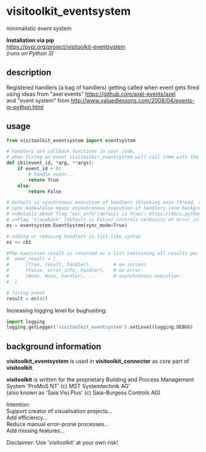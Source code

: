 # visitoolkit_eventsystem
minimalistic event system  

**Installation via pip**   
https://pypi.org/project/visitoolkit-eventsystem   
*(runs on Python 3)*  


## description
Registered handlers (a bag of handlers) getting called when event gets fired  
using ideas from "axel events" https://github.com/axel-events/axel  
and "event system" from http://www.valuedlessons.com/2008/04/events-in-python.html

## usage
```python
from visitoolkit_eventsystem import eventsystem

# handlers are callback functions in your code,
# when firing an event visitoolkit_eventsystem will call them with the given argument(s)
def cb1(event_id, *arg, **args):
    if event_id > 0:
        # handle event...
        return True
    else:
        return False

# Default is synchronous execution of handlers (blocking main thread, collecting all results)
# sync_mode=False means asynchronous execution of handlers (one background thread calls all handlers) 
# =>Details about flag "exc_info"(default is True): https://docs.python.org/3/library/sys.html#sys.exc_info
# =>Flag "traceback" (default is False) controls verbosity of error_info when an exception occurred
es = eventsystem.EventSystem(sync_mode=True)

# adding or removing handlers in list-like syntax
es += cb1

#The execution result is returned as a list containing all results per handler having this structure:
#  exec_result = [
#      (True, result, handler),        # on success
#      (False, error_info, handler),   # on error
#      (None, None, handler), ...      # asynchronous execution
#  ]

# firing event
result = es(42)
```

Increasing logging level for bughunting:
```python
import logging
logging.getLogger('visitoolkit_eventsystem').setLevel(logging.DEBUG)
```

## background information
**visitoolkit_eventsystem** is used in **visitoolkit_connector** as core part of **visitoolkit**. 

**visitoolkit** is written for the proprietary Building and Process Management System
'ProMoS NT' (c) MST Systemtechnik AG'  
(also known as 'Saia Visi.Plus' (c) Saia-Burgess Controls AG) 

Intention:  
Support creator of visualisation projects...  
Add efficiency...  
Reduce manual error-prone processes...  
Add missing features...

Disclaimer: Use 'visitoolkit' at your own risk!
